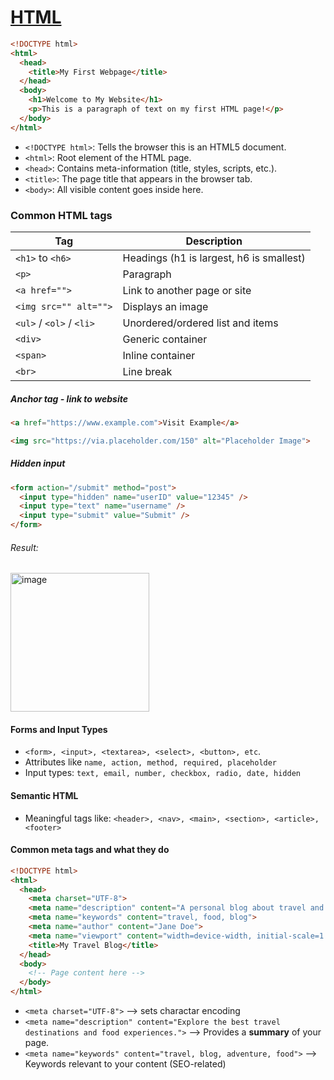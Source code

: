 # [HTML](https://github.com/Hanif-K-Musaheb/Year-2-CompSci-Notes/blob/main/WAD/wad.md)

``` HTML
<!DOCTYPE html>
<html>
  <head>
    <title>My First Webpage</title>
  </head>
  <body>
    <h1>Welcome to My Website</h1>
    <p>This is a paragraph of text on my first HTML page!</p>
  </body>
</html>
```
 - `<!DOCTYPE html>`: Tells the browser this is an HTML5 document.
 - `<html>`: Root element of the HTML page.
 - `<head>`: Contains meta-information (title, styles, scripts, etc.).
 - `<title>`: The page title that appears in the browser tab.
 - `<body>`: All visible content goes inside here.
### Common HTML tags
| Tag                      | Description                              |
| ------------------------ | ---------------------------------------- |
| `<h1>` to `<h6>`         | Headings (h1 is largest, h6 is smallest) |
| `<p>`                    | Paragraph                                |
| `<a href="">`            | Link to another page or site             |
| `<img src="" alt="">`    | Displays an image                        |
| `<ul>` / `<ol>` / `<li>` | Unordered/ordered list and items         |
| `<div>`                  | Generic container                        |
| `<span>`                 | Inline container                         |
| `<br>`                   | Line break                               |

##### Anchor tag - link to website
```HTML
<a href="https://www.example.com">Visit Example</a>

<img src="https://via.placeholder.com/150" alt="Placeholder Image">
```

##### Hidden input
```HTML
<form action="/submit" method="post">
  <input type="hidden" name="userID" value="12345" />
  <input type="text" name="username" />
  <input type="submit" value="Submit" />
</form>
```
###### Result:
<img width="222" alt="image" src="https://github.com/user-attachments/assets/e41d7b5f-0f37-4915-bcf5-262b5516e08a" />

#### Forms and Input Types
 - `<form>, <input>, <textarea>, <select>, <button>, etc`.
 - Attributes like `name, action, method, required, placeholder`
 - Input types: `text, email, number, checkbox, radio, date, hidden`
#### Semantic HTML
- Meaningful tags like: `<header>, <nav>, <main>, <section>, <article>, <footer>`

#### Common meta tags and what they do
```HTML
<!DOCTYPE html>
<html>
  <head>
    <meta charset="UTF-8">
    <meta name="description" content="A personal blog about travel and food.">
    <meta name="keywords" content="travel, food, blog">
    <meta name="author" content="Jane Doe">
    <meta name="viewport" content="width=device-width, initial-scale=1.0">
    <title>My Travel Blog</title>
  </head>
  <body>
    <!-- Page content here -->
  </body>
</html>
```
 - `<meta charset="UTF-8">` --> sets charactar encoding
 - `<meta name="description" content="Explore the best travel destinations and food experiences.">` --> Provides a **summary** of your page.
 - `<meta name="keywords" content="travel, blog, adventure, food">` --> Keywords relevant to your content (SEO-related)




